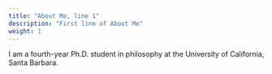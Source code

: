 ```yaml
---
title: "About Me, line 1"
description: "First line of About Me"
weight: 1
---
```

I am a fourth-year Ph.D. student in philosophy at the University of California, Santa Barbara.
